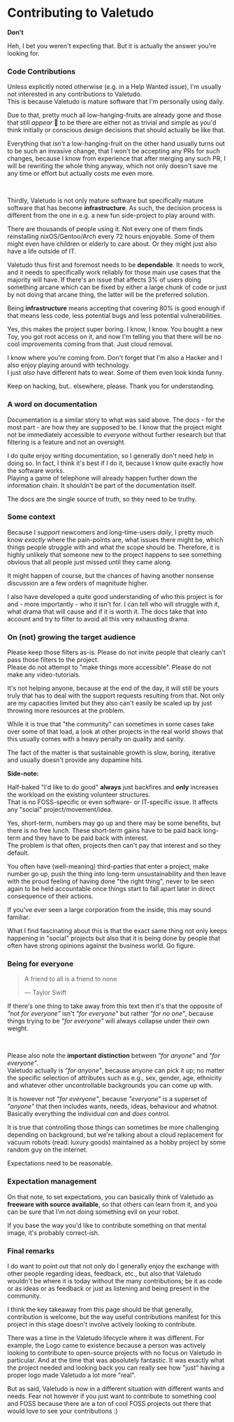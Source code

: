 # Contributing to Valetudo

**Don't**


Heh, I bet you weren't expecting that. But it is actually the answer you're looking for.

### Code Contributions

Unless explicitly noted otherwise (e.g. in a Help Wanted issue), I'm usually not interested in any contributions to Valetudo.<br/>
This is because Valetudo is mature software that I'm personally using daily.

Due to that, pretty much all low-hanging-fruits are already gone and those that still _appear_ 🍐 to be there are either
not as trivial and simple as you'd think initially or conscious design decisions that should actually be like that.

Everything that _isn't_ a low-hanging-fruit on the other hand usually turns out to be such an invasive change, that I won't be accepting
any PRs for such changes, because I know from experience that after merging any such PR, I will be rewriting the whole
thing anyway, which not only doesn't save me any time or effort but actually costs me even more.

<br/>

Thirdly, Valetudo is not only mature software but specifically mature software that has become **infrastructure**.
As such, the decision process is different from the one in e.g. a new fun side-project to play around with.

There are thousands of people using it. Not every one of them finds reinstalling nixOS/Gentoo/Arch every 72 hours enjoyable.
Some of them might even have children or elderly to care about. Or they might just also have a life outside of IT.

Valetudo thus first and foremost needs to be **dependable**. It needs to work, and it needs to specifically work reliably
for those main use cases that the majority will have. If there's an issue that affects 3% of users doing something arcane
which can be fixed by either a large chunk of code or just by not doing that arcane thing, the latter will be the preferred solution.

Being **infrastructure** means accepting that covering 80% is good enough if that means less code, less potential bugs and less potential vulnerabilities.

Yes, this makes the project super boring. I know, I know. You bought a new Toy, you got root access on it, and now I'm
telling you that there will be no cool improvements coming from that. Just cloud removal.

I know where you're coming from. Don't forget that I'm also a Hacker and I also enjoy playing around with technology.<br/>
I just _also_ have different hats to wear. Some of them even look kinda funny.

Keep on hacking, but.. elsewhere, please. Thank you for understanding.

### A word on documentation

Documentation is a similar story to what was said above. The docs - for the most part - are how they are supposed to be.
I know that the project might not be immediately accessible to _everyone_ without further research but that filtering is a feature and not an oversight.

I do quite enjoy writing documentation, so I generally don't need help in doing so. In fact, I think it's best if I do it,
because I know quite exactly how the software works.<br/>
Playing a game of telephone will already happen further down the information chain.
It shouldn't be part of the documentation itself.

The docs are the single source of truth, so they need to be truthy.

### Some context

Because I *support* newcomers and long-time-users *daily*, I pretty much know _exactly_ where the pain-points are,
what issues there might be, which things people struggle with and what the scope should be. Therefore, it is highly
unlikely that someone new to the project happens to see something obvious that all people just missed until they came along.

It might happen of course, but the chances of having another nonsense discussion are a few orders of magnitude higher.

I also have developed a quite good understanding of who this project is for and - more importantly - who it isn't for.
I can tell who will struggle with it, what drama that will cause and if it is worth it. The docs take that into account
and try to filter to avoid all this very exhausting drama.

### On (not) growing the target audience

Please keep those filters as-is. Please do not invite people that clearly can't pass those filters to the project.<br/>
Please do not attempt to "make things more accessible". Please do not make any video-tutorials.

It's not helping anyone, because at the end of the day, it will still be yours truly that has to deal with the support requests resulting from that.
Not only are my capacities limited but they also can't easily be scaled up by just throwing more resources at the problem.

While it is true that "the community" can sometimes in some cases take over some of that load, a look at other projects
in the real world shows that this usually comes with a heavy penalty on quality and sanity.

The fact of the matter is that sustainable growth is slow, boring, iterative and usually doesn't provide any dopamine hits.

**Side-note:**<br/>

Half-baked "I'd like to do good" **always** just backfires and **only** increases the workload on the existing volunteer structures.<br/>
That is no FOSS-specific or even software- or IT-specific issue. It affects any "social" project/movement/idea.

Yes, short-term, numbers may go up and there may be some benefits, but there is no free lunch. These short-term gains
have to be paid back long-term and they have to be paid back with interest.<br/>
The problem is that often, projects then can't pay that interest and so they default.

You often have (well-meaning) third-parties that enter a project, make number go up, push the thing into long-term unsustainability
and then leave with the proud feeling of having done "the right thing", never to be seen again to be held accountable
once things start to fall apart later in direct consequence of their actions.

If you've ever seen a large corporation from the inside, this may sound familiar.

What I find fascinating about this is that the exact same thing not only keeps happening in "social" projects but also
that it is being done by people that often have strong opinions against the business world. Go figure.


### Being for everyone

> A friend to all is a friend to none
> 
> ― Taylor Swift


If there's one thing to take away from this text then it's that the opposite of _"not for everyone"_ isn't _"for everyone"_
but rather _"for no one"_, because things trying to be _"for everyone"_ will always collapse under their own weight.

<br/>

Please also note the **important distinction** between _"for anyone"_ and _"for everyone"_.<br/>
Valetudo actually is _"for anyone"_, because anyone can pick it up; no matter the specific selection of attributes such as
e.g., sex, gender, age, ethnicity and whatever other uncontrollable backgrounds you can come up with. 

It is however not _"for everyone"_, because _"everyone"_ is a superset of _"anyone"_ that then includes wants, needs,
ideas, behaviour and whatnot.<br/>
Basically everything the individual _can_ and _does_ control.

It is true that controlling those things can sometimes be more challenging depending on background, but we're talking
about a cloud replacement for vacuum robots (read: luxury goods) maintained as a hobby project by some random guy on the internet.

Expectations need to be reasonable.

### Expectation management

On that note, to set expectations, you can basically think of Valetudo as **freeware with source available**, so that
others can learn from it, and you can be sure that I'm not doing something evil on your robot.

If you base the way you'd like to contribute something on that mental image, it's probably correct-ish.

### Final remarks

I do want to point out that not only do I generally enjoy the exchange with other people regarding
ideas, feedback, etc., but also that Valetudo wouldn't be where it is today without the many contributions; be it as code
or as ideas or as feedback or just as listening and being present in the community.

I think the key takeaway from this page should be that generally, contribution is welcome, but the way useful contributions
manifest for this project in this stage doesn't involve actively looking to contribute.

There was a time in the Valetudo lifecycle where it was different. For example, the Logo came to existence because a person
was actively looking to contribute to open-source projects with no focus on Valetudo in particular. And at the time that was absolutely fantastic.
It was exactly what the project needed and looking back you can really see how "just" having a proper logo made Valetudo a lot more "real".

But as said, Valetudo is now in a different situation with different wants and needs. Fear not however if you just want to
contribute to something cool and FOSS because there are a ton of cool FOSS projects out there that would love to see your contributions :)
